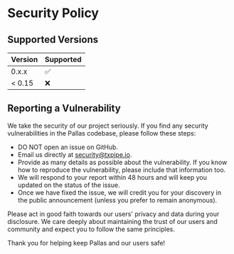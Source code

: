 # Security Policy

## Supported Versions

| Version  | Supported          |
| -------- | ------------------ |
| 0.x.x    | :white_check_mark: |
| < 0.15   | :x:                |

## Reporting a Vulnerability

We take the security of our project seriously. If you find any security vulnerabilities in the Pallas codebase, please follow these steps:

- DO NOT open an issue on GitHub.
- Email us directly at [security@txpipe.io](security@txpipe.io).
- Provide as many details as possible about the vulnerability. If you know how to reproduce the vulnerability, please include that information too.
- We will respond to your report within 48 hours and will keep you updated on the status of the issue.
- Once we have fixed the issue, we will credit you for your discovery in the public announcement (unless you prefer to remain anonymous).

Please act in good faith towards our users' privacy and data during your disclosure. We care deeply about maintaining the trust of our users and community and expect you to follow the same principles.

Thank you for helping keep Pallas and our users safe!
